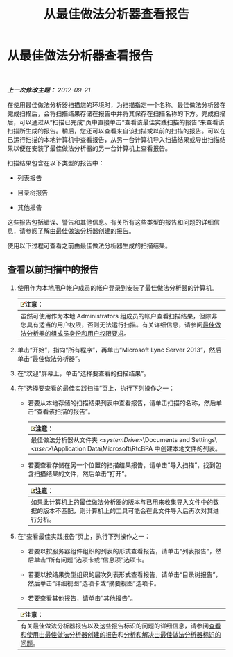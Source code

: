 ﻿---
title: 从最佳做法分析器查看报告
TOCTitle: 从最佳做法分析器查看报告
ms:assetid: 7217a47b-36b1-4923-81ea-df754cff29bb
ms:mtpsurl: https://technet.microsoft.com/zh-cn/library/Gg607690(v=OCS.15)
ms:contentKeyID: 49313226
ms.date: 05/19/2016
mtps_version: v=OCS.15
ms.translationtype: HT
---

# 从最佳做法分析器查看报告

 

_**上一次修改主题：** 2012-09-21_

在使用最佳做法分析器扫描您的环境时，为扫描指定一个名称。最佳做法分析器在完成扫描后，会将扫描结果存储在报告中并将其保存在扫描名称的下方。完成扫描后，可以通过从“扫描已完成”页中直接单击“查看该最佳实践扫描的报告”来查看该扫描所生成的报告。稍后，您还可以查看来自该扫描或以前的扫描的报告。可以在已运行扫描的本地计算机中查看报告，从另一台计算机导入扫描结果或导出扫描结果以便在安装了最佳做法分析器的另一台计算机上查看报告。

扫描结果包含在以下类型的报告中：

  - 列表报告

  - 目录树报告

  - 其他报告

这些报告包括错误、警告和其他信息。有关所有这些类型的报告和问题的详细信息，请参阅[了解由最佳做法分析器创建的报告](lync-server-2013-understanding-reports-created-by-best-practices-analyzer.md)。

使用以下过程可查看之前由最佳做法分析器生成的扫描结果。

## 查看以前扫描中的报告

1.  使用作为本地用户帐户成员的帐户登录到安装了最佳做法分析器的计算机。
    
    <table>
    <thead>
    <tr class="header">
    <th><img src="images/Dn783119.note(OCS.15).gif" title="note" alt="note" />注意：</th>
    </tr>
    </thead>
    <tbody>
    <tr class="odd">
    <td>虽然可使用作为本地 Administrators 组成员的帐户查看扫描结果，但除非您具有适当的用户权限，否则无法运行扫描。有关详细信息，请参阅<a href="lync-server-2013-group-memberships-and-user-rights-requirements-for-best-practices-analyzer.md">最佳做法分析器的组成员身份和用户权限要求</a>。</td>
    </tr>
    </tbody>
    </table>


2.  单击“开始”，指向“所有程序”，再单击“Microsoft Lync Server 2013”，然后单击“最佳做法分析器”。

3.  在“欢迎”屏幕上，单击“选择要查看的扫描结果”。

4.  在“选择要查看的最佳实践扫描”页上，执行下列操作之一：
    
      - 若要从本地存储的扫描结果列表中查看报告，请单击扫描的名称，然后单击“查看该扫描的报告”。
        
        <table>
        <thead>
        <tr class="header">
        <th><img src="images/Dn783119.note(OCS.15).gif" title="note" alt="note" />注意：</th>
        </tr>
        </thead>
        <tbody>
        <tr class="odd">
        <td>最佳做法分析器从文件夹 <em>&lt;systemDrive&gt;</em>\Documents and Settings\<em>&lt;user&gt;</em>\Application Data\Microsoft\RtcBPA 中创建本地文件的列表。</td>
        </tr>
        </tbody>
        </table>
    
      - 若要查看存储在另一个位置的扫描结果报告，请单击“导入扫描”，找到包含扫描结果的文件，然后单击“打开”。
        
        <table>
        <thead>
        <tr class="header">
        <th><img src="images/Dn783119.note(OCS.15).gif" title="note" alt="note" />注意：</th>
        </tr>
        </thead>
        <tbody>
        <tr class="odd">
        <td>如果此计算机上的最佳做法分析器的版本与已用来收集导入文件中的数据的版本不匹配，则计算机上的工具可能会在此文件导入后再次对其进行分析。</td>
        </tr>
        </tbody>
        </table>


5.  在“查看最佳实践报告”页上，执行下列操作之一：
    
      - 若要以按服务器组件组织的列表的形式查看报告，请单击“列表报告”，然后单击“所有问题”选项卡或“信息项”选项卡。
    
      - 若要以按结果类型组织的层次列表形式查看报告，请单击“目录树报告”，然后单击“详细视图”选项卡或“摘要视图”选项卡。
    
      - 若要查看其他报告，请单击“其他报告”。
    
    <table>
    <thead>
    <tr class="header">
    <th><img src="images/Dn783119.note(OCS.15).gif" title="note" alt="note" />注意：</th>
    </tr>
    </thead>
    <tbody>
    <tr class="odd">
    <td>有关最佳做法分析器报告以及这些报告标识的问题的详细信息，请参阅<a href="lync-server-2013-viewing-and-working-with-reports-created-by-best-practices-analyzer.md">查看和使用由最佳做法分析器创建的报告</a>和<a href="lync-server-2013-analyzing-and-resolving-issues-identified-by-best-practices-analyzer.md">分析和解决由最佳做法分析器标识的问题</a>。</td>
    </tr>
    </tbody>
    </table>

